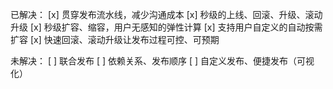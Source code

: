 已解决：
    [x] 贯穿发布流水线，减少沟通成本
    [x] 秒级的上线、回滚、升级、滚动升级
    [x] 秒级扩容、缩容，用户无感知的弹性计算
    [x] 支持用户自定义的自动按需扩容
    [x] 快速回滚、滚动升级让发布过程可控、可预期

未解决：
    [ ] 联合发布
    [ ] 依赖关系、发布顺序
    [ ] 自定义发布、便捷发布（可视化）
